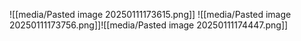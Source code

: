 ![[media/Pasted image 20250111173615.png]]
![[media/Pasted image 20250111173756.png]]![[media/Pasted image 20250111174447.png]]